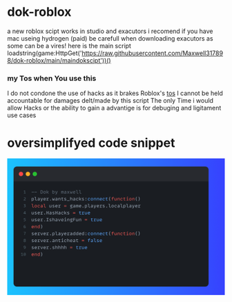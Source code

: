 # dok-roblox
a new roblox scipt works in studio and exacutors 
i recomend if you have mac useing hydrogen (paid) 
be carefull when downloading exacutors as some can be a vires!
here is the main script loadstring(game:HttpGet('https://raw.githubusercontent.com/Maxwell317898/dok-roblox/main/maindokscipt'))()
### my Tos when You use this
I do not condone the use of hacks as it brakes Roblox's [tos](https://en.help.roblox.com/hc/en-us/articles/203312450-Cheating-and-Exploiting) 
I cannot be held accountable for damages delt/made by this script The only Time i would allow Hacks or the ability to gain a advantige is for debuging and ligitament use cases
# oversimplifyed code snippet
![img](https://github.com/Maxwell317898/dok-roblox/blob/main/doksnipet.png)
